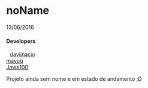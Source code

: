 # noName
13/06/2016
<h4> Developers </h4>
<p style="text-indent: 10px;">
  <a href="https://github.com/daviinacio"> daviinacio </a>
  </br>
  <a href="https://github.com/mayuq"> mayuq </a>
  </br>
  <a href="https://github.com/Jmss100"> Jmss100 </a>
</p>
Projeto ainda sem nome e em estado de andamento ;D
